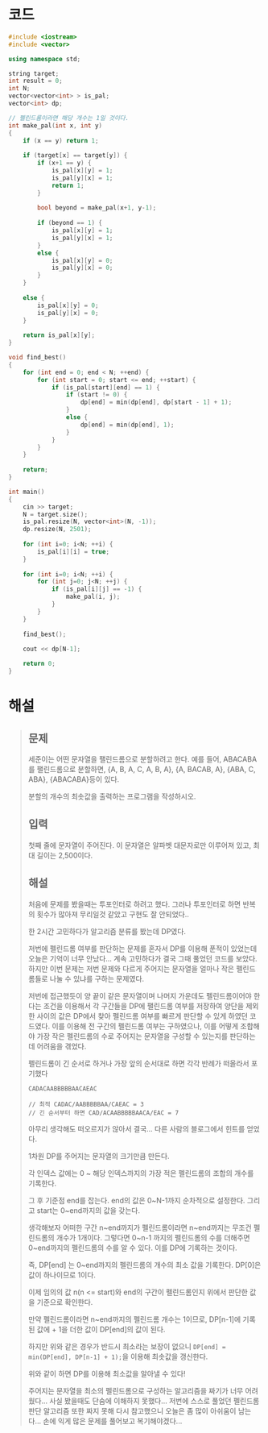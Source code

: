 # 코드

```c++
#include <iostream>
#include <vector>

using namespace std;

string target;
int result = 0;
int N;
vector<vector<int> > is_pal;
vector<int> dp;

// 펠린드롬이라면 해당 개수는 1일 것이다.
int make_pal(int x, int y)
{
    if (x == y) return 1;
    
    if (target[x] == target[y]) {
        if (x+1 == y) {
            is_pal[x][y] = 1;
            is_pal[y][x] = 1;
            return 1;
        }   
        
        bool beyond = make_pal(x+1, y-1);
        
        if (beyond == 1) {
            is_pal[x][y] = 1;
            is_pal[y][x] = 1;
        }
        else {
            is_pal[x][y] = 0;
            is_pal[y][x] = 0;
        }
    }
    
    else {
        is_pal[x][y] = 0;
        is_pal[y][x] = 0;
    }
    
    return is_pal[x][y];
}

void find_best()
{
    for (int end = 0; end < N; ++end) {
        for (int start = 0; start <= end; ++start) {
            if (is_pal[start][end] == 1) {
                if (start != 0) {
                    dp[end] = min(dp[end], dp[start - 1] + 1);
                }
                else {
                    dp[end] = min(dp[end], 1);
                }
            }
        }
    }
    
    return;
}

int main()
{
    cin >> target;
    N = target.size();
    is_pal.resize(N, vector<int>(N, -1));
    dp.resize(N, 2501);
    
    for (int i=0; i<N; ++i) {
        is_pal[i][i] = true;
    }
    
    for (int i=0; i<N; ++i) {
        for (int j=0; j<N; ++j) {
            if (is_pal[i][j] == -1) {
                make_pal(i, j);
            }
        }
    }
    
    find_best();
    
    cout << dp[N-1];

    return 0;
}

```



# 해설

> ## 문제
>
> 세준이는 어떤 문자열을 팰린드롬으로 분할하려고 한다. 예를 들어, ABACABA를 팰린드롬으로 분할하면, {A, B, A, C, A, B, A}, {A, BACAB, A}, {ABA, C, ABA}, {ABACABA}등이 있다.
>
> 분할의 개수의 최솟값을 출력하는 프로그램을 작성하시오.
>
> ## 입력
> 
>첫째 줄에 문자열이 주어진다. 이 문자열은 알파벳 대문자로만 이루어져 있고, 최대 길이는 2,500이다.
> 
>## 해설
> 
>처음에 문제를 봤을때는 투포인터로 하려고 했다. 그러나 투포인터로 하면 반복의 횟수가 많아져 무리일것 같았고 구현도 잘 안되었다..
> 
>한 2시간 고민하다가 알고리즘 분류를 봤는데 DP였다.
> 
>저번에 펠린드롬 여부를 판단하는 문제를 혼자서 DP를 이용해 푼적이 있었는데 오늘은 기억이 너무 안났다... 계속 고민하다가 결국 그때 풀었던 코드를 보았다. 하지만 이번 문제는 저번 문제와 다르게 주어지는 문자열을 얼마나 작은 펠린드롬들로 나눌 수 있냐를 구하는 문제였다.
> 
>저번에 접근했듯이 양 끝이 같은 문자열이며 나머지 가운데도 펠린드롬이어야 한다는 조건을 이용해서 각 구간들을 DP에 팰린드롬 여부를 저장하여 양단을 제외한 사이의 값은 DP에서 찾아 펠린드롬 여부를 빠르게 판단할 수 있게 하였던 코드였다. 이를 이용해 전 구간의 펠린드롬 여부는 구하였으나, 이를 어떻게 조합해야 가장 작은 펠린드롬의 수로 주어지는 문자열을 구성할 수 있는지를 판단하는데 어려움을 겪었다.
> 
>펠린드롬이 긴 순서로 하거나 가장 앞의 순서대로 하면 각각 반례가 떠올라서 포기했다
> 
>```
> CADACAABBBBBAACAEAC
>
> // 최적 CADAC/AABBBBBAA/CAEAC = 3
>// 긴 순서부터 하면 CAD/ACAABBBBBAACA/EAC = 7
> ```
> 
> 아무리 생각해도 떠오르지가 않아서 결국... 다른 사람의 블로그에서 힌트를 얻었다.
>
> 1차원 DP를 주어지는 문자열의 크기만큼 만든다.
>
> 각 인덱스 값에는 0 ~ 해당 인덱스까지의 가장 적은 펠린드롬의 조합의 개수를 기록한다.
>
> 그 후 기준점 end를 잡는다. end의 값은 0~N-1까지 순차적으로 설정한다. 그리고 start는 0~end까지의 값을 갖는다.
>
> 생각해보자 어떠한 구간 n~end까지가 펠린드롬이라면 n~end까지는 무조건 펠린드롬의 개수가 1개이다. 그렇다면 0~n-1 까지의 펠린드롬의 수를 더해주면 0~end까지의 펠린드롬의 수를 알 수 있다. 이를 DP에 기록하는 것이다.
>
> 즉, DP[end] 는 0~end까지의 펠린드롬의 개수의 최소 값을 기록한다. DP[0]은 값이 하나이므로 1이다.
>
> 이제 임의의 값 n(n <= start)와 end의 구간이 펠린드롬인지 위에서 판단한 값을 기준으로 확인한다.
>
> 만약 펠린드롬이라면 n~end까지의 펠린드롬 개수는 1이므로, DP[n-1]에 기록된 값에 + 1을 더한 값이 DP[end]의 값이 된다.
>
> 하지만 위와 같은 경우가 반드시 최소라는 보장이 없으니 `DP[end] = min(DP[end], DP[n-1] + 1);`을 이용해 최솟값을 갱신한다.
>
> 위와 같이 하면 DP를 이용해 최소값을 알아낼 수 있다!
> 
> 주어지는 문자열을 최소의 펠린드롬으로 구성하는 알고리즘을 짜기가 너무 어려웠다... 사실 봤을때도 단숨에 이해하지 못했다... 저번에 스스로 풀었던 펠린드롬 판단 알고리즘 또한 짜지 못해 다시 참고했으니 오늘은 좀 많이 아쉬움이 남는다... 손에 익게 많은 문제를 풀어보고 복기해야겠다...

